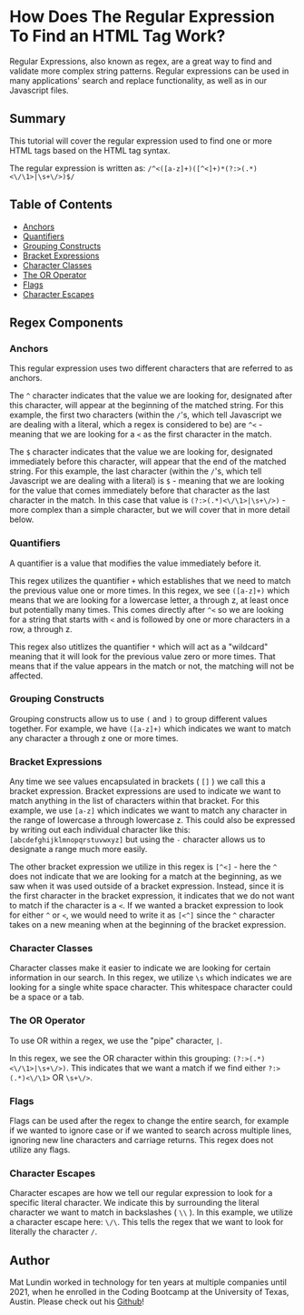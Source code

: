 # How Does The Regular Expression To Find an HTML Tag Work?

Regular Expressions, also known as regex, are a great way to find and validate more complex string patterns. Regular expressions can be used in many applications' search and replace functionality, as well as in our Javascript files.

## Summary

This tutorial will cover the regular expression used to find one or more HTML tags based on the HTML tag syntax.

The regular expression is written as: `/^<([a-z]+)([^<]+)*(?:>(.*)<\/\1>|\s+\/>)$/`

## Table of Contents

- [Anchors](#anchors)
- [Quantifiers](#quantifiers)
- [Grouping Constructs](#grouping-constructs)
- [Bracket Expressions](#bracket-expressions)
- [Character Classes](#character-classes)
- [The OR Operator](#the-or-operator)
- [Flags](#flags)
- [Character Escapes](#character-escapes)

## Regex Components

### Anchors

This regular expression uses two different characters that are referred to as anchors. 

The `^` character indicates that the value we are looking for, designated after this character, will appear at the beginning of the matched string. For this example, the first two characters (within the `/`'s, which tell Javascript we are dealing with a literal, which a regex is considered to be) are `^<` - meaning that we are looking for a `<` as the first character in the match.

The `$` character indicates that the value we are looking for, designated immediately before this character, will appear that the end of the matched string. For this example, the last character (within the `/`'s, which tell Javascript we are dealing with a literal) is `$` - meaning that we are looking for the value that comes immediately before that character as the last character in the match. In this case that value is `(?:>(.*)<\/\1>|\s+\/>)` - more complex than a simple character, but we will cover that in more detail below.

### Quantifiers

A quantifier is a value that modifies the value immediately before it. 

This regex utilizes the quantifier `+` which establishes that we need to match the previous value one or more times. In this regex, we see `([a-z]+)` which means that we are looking for a lowercase letter, a through z, at least once but potentially many times. This comes directly after `^<` so we are looking for a string that starts with `<` and is followed by one or more characters in a row, a through z.

This regex also utitlizes the quantifier `*` which will act as a "wildcard" meaning that it will look for the previous value zero or more times. That means that if the value appears in the match or not, the matching will not be affected.

### Grouping Constructs

Grouping constructs allow us to use `(` and `)` to group different values together. For example, we have `([a-z]+)` which indicates we want to match any character a through z one or more times.

### Bracket Expressions

Any time we see values encapsulated in brackets ( `[]` ) we call this a bracket expression. Bracket expressions are used to indicate we want to match anything in the list of characters within that bracket. For this example, we use `[a-z]` which indicates we want to match any character in the range of lowercase a through lowercase z. This could also be expressed by writing out each individual character like this: `[abcdefghijklmnopqrstuvwxyz]` but using the `-` character allows us to designate a range much more easily.

The other bracket expression we utilize in this regex is `[^<]` - here the `^` does not indicate that we are looking for a match at the beginning, as we saw when it was used outside of a bracket expression. Instead, since it is the first character in the bracket expression, it indicates that we do not want to match if the character is a `<`. If we wanted a bracket expression to look for either `^` or `<`, we would need to write it as `[<^]` since the `^` character takes on a new meaning when at the beginning of the bracket expression.

### Character Classes

Character classes make it easier to indicate we are looking for certain information in our search. In this regex, we utilize `\s` which indicates we are looking for a single white space character. This whitespace character could be a space or a tab.

### The OR Operator

To use OR within a regex, we use the "pipe" character, `|`. 

In this regex, we see the OR character within this grouping: `(?:>(.*)<\/\1>|\s+\/>)`. This indicates that we want a match if we find either `?:>(.*)<\/\1>` OR `\s+\/>`.

### Flags

Flags can be used after the regex to change the entire search, for example if we wanted to ignore case or if we wanted to search across multiple lines, ignoring new line characters and carriage returns.
This regex does not utilize any flags.

### Character Escapes

Character escapes are how we tell our regular expression to look for a specific literal character. We indicate this by surrounding the literal character we want to match in backslashes ( `\\` ). In this example, we utilize a character escape here: `\/\`. This tells the regex that we want to look for literally the character `/`.

## Author

Mat Lundin worked in technology for ten years at multiple companies until 2021, when he enrolled in the Coding Bootcamp at the University of Texas, Austin. Please check out his [Github](https://github.com/mat-lundin)!
